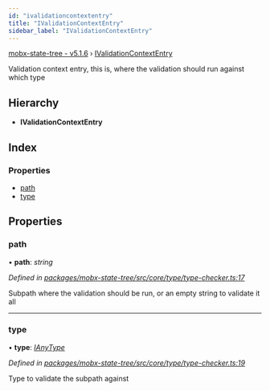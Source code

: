 ```yaml
---
id: "ivalidationcontextentry"
title: "IValidationContextEntry"
sidebar_label: "IValidationContextEntry"
---
```


[mobx-state-tree - v5.1.6](../index.md) › [IValidationContextEntry](ivalidationcontextentry.md)

Validation context entry, this is, where the validation should run against which type

## Hierarchy

* **IValidationContextEntry**

## Index

### Properties

* [path](ivalidationcontextentry.md#path)
* [type](ivalidationcontextentry.md#type)

## Properties

###  path

• **path**: *string*

*Defined in [packages/mobx-state-tree/src/core/type/type-checker.ts:17](https://github.com/Slooowpoke/mobx-state-tree/blob/c1d1577f/packages/mobx-state-tree/src/core/type/type-checker.ts#L17)*

Subpath where the validation should be run, or an empty string to validate it all

___

###  type

• **type**: *[IAnyType](ianytype.md)*

*Defined in [packages/mobx-state-tree/src/core/type/type-checker.ts:19](https://github.com/Slooowpoke/mobx-state-tree/blob/c1d1577f/packages/mobx-state-tree/src/core/type/type-checker.ts#L19)*

Type to validate the subpath against
